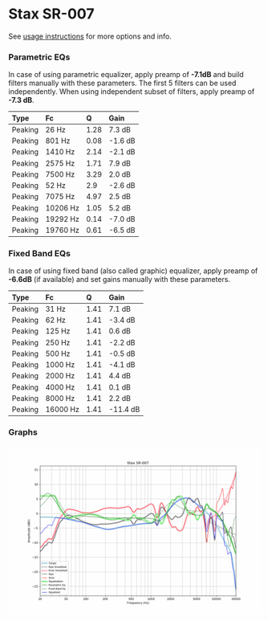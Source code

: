 # Stax SR-007
See [usage instructions](https://github.com/jaakkopasanen/AutoEq#usage) for more options and info.

### Parametric EQs
In case of using parametric equalizer, apply preamp of **-7.1dB** and build filters manually
with these parameters. The first 5 filters can be used independently.
When using independent subset of filters, apply preamp of **-7.3 dB**.

| Type    | Fc       |    Q | Gain    |
|:--------|:---------|:-----|:--------|
| Peaking | 26 Hz    | 1.28 | 7.3 dB  |
| Peaking | 801 Hz   | 0.08 | -1.6 dB |
| Peaking | 1410 Hz  | 2.14 | -2.1 dB |
| Peaking | 2575 Hz  | 1.71 | 7.9 dB  |
| Peaking | 7500 Hz  | 3.29 | 2.0 dB  |
| Peaking | 52 Hz    | 2.9  | -2.6 dB |
| Peaking | 7075 Hz  | 4.97 | 2.5 dB  |
| Peaking | 10206 Hz | 1.05 | 5.2 dB  |
| Peaking | 19292 Hz | 0.14 | -7.0 dB |
| Peaking | 19760 Hz | 0.61 | -6.5 dB |

### Fixed Band EQs
In case of using fixed band (also called graphic) equalizer, apply preamp of **-6.6dB**
(if available) and set gains manually with these parameters.

| Type    | Fc       |    Q | Gain     |
|:--------|:---------|:-----|:---------|
| Peaking | 31 Hz    | 1.41 | 7.1 dB   |
| Peaking | 62 Hz    | 1.41 | -3.4 dB  |
| Peaking | 125 Hz   | 1.41 | 0.6 dB   |
| Peaking | 250 Hz   | 1.41 | -2.2 dB  |
| Peaking | 500 Hz   | 1.41 | -0.5 dB  |
| Peaking | 1000 Hz  | 1.41 | -4.1 dB  |
| Peaking | 2000 Hz  | 1.41 | 4.4 dB   |
| Peaking | 4000 Hz  | 1.41 | 0.1 dB   |
| Peaking | 8000 Hz  | 1.41 | 2.2 dB   |
| Peaking | 16000 Hz | 1.41 | -11.4 dB |

### Graphs
![](./Stax%20SR-007.png)
